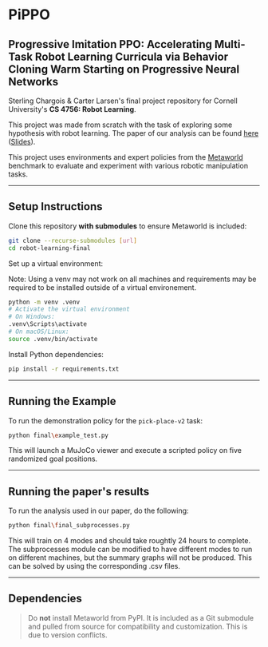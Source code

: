 # PiPPO
## Progressive Imitation PPO: Accelerating Multi-Task Robot Learning Curricula via Behavior Cloning Warm Starting on Progressive Neural Networks

Sterling Chargois & Carter Larsen's final project repository for Cornell University's **CS 4756: Robot Learning**.

This project was made from scratch with the task of exploring some hypothesis with robot learning. The paper of our analysis can be found [here](https://drive.google.com/file/d/12MTTcVa6_Ab2dlIAFc5pk4wEIVL405mg/view?usp=drive_link) ([Slides](https://docs.google.com/presentation/d/1sQmqXRWeaORDbHCq5-XMdyDYY714FdZrJQhXGEuz_pM/edit?usp=sharing)).

This project uses environments and expert policies from the [Metaworld](https://github.com/Farama-Foundation/Metaworld) benchmark to evaluate and experiment with various robotic manipulation tasks.

---

## Setup Instructions

Clone this repository **with submodules** to ensure Metaworld is included:

```bash
git clone --recurse-submodules [url]
cd robot-learning-final
```

Set up a virtual environment:

Note: Using a venv may not work on all machines and requirements may be required to be installed outside of a virtual environement.

```bash
python -m venv .venv
# Activate the virtual environment
# On Windows:
.venv\Scripts\activate
# On macOS/Linux:
source .venv/bin/activate
```

Install Python dependencies:

```bash
pip install -r requirements.txt
```

---

## Running the Example

To run the demonstration policy for the `pick-place-v2` task:

```bash
python final\example_test.py
```

This will launch a MuJoCo viewer and execute a scripted policy on five randomized goal positions.

---

## Running the paper's results

To run the analysis used in our paper, do the following:

```bash
python final\final_subprocesses.py
```

This will train on 4 modes and should take roughtly 24 hours to complete. The subprocesses module can be modified to have different modes to run on different machines, but the summary graphs will not be produced. This can be solved by using the corresponding .csv files.

---

## Dependencies

> Do **not** install Metaworld from PyPI. It is included as a Git submodule and pulled from source for compatibility and customization. This is due to version conflicts.
